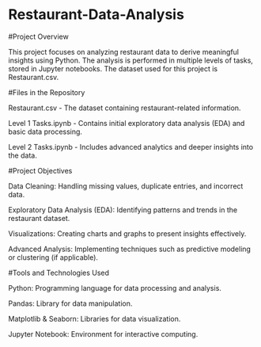 # Restaurant-Data-Analysis

#Project Overview

This project focuses on analyzing restaurant data to derive meaningful insights using Python. The analysis is performed in multiple levels of tasks, stored in Jupyter notebooks. The dataset used for this project is Restaurant.csv.

#Files in the Repository

Restaurant.csv - The dataset containing restaurant-related information.

Level 1 Tasks.ipynb - Contains initial exploratory data analysis (EDA) and basic data processing.

Level 2 Tasks.ipynb - Includes advanced analytics and deeper insights into the data.

#Project Objectives

Data Cleaning: Handling missing values, duplicate entries, and incorrect data.

Exploratory Data Analysis (EDA): Identifying patterns and trends in the restaurant dataset.

Visualizations: Creating charts and graphs to present insights effectively.

Advanced Analysis: Implementing techniques such as predictive modeling or clustering (if applicable).

#Tools and Technologies Used

Python: Programming language for data processing and analysis.

Pandas: Library for data manipulation.

Matplotlib & Seaborn: Libraries for data visualization.

Jupyter Notebook: Environment for interactive computing.
